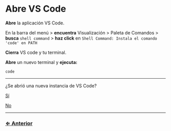 ﻿# Abre VS Code

**Abre** la aplicación VS Code.

En la barra del menú > **encuentra** Visualización > Paleta de Comandos > **busca** `shell command` > **haz click** en `Shell Command: Instala el comando 'code' en PATH`

**Cierra** VS code y tu terminal.

**Abre** un nuevo terminal y **ejecuta:**

 `code`

 ---

¿Se abrió una nueva instancia de VS Code?

[Sí](../node/node.md)

[No](../../error/error.md)

---
### [⇐ Anterior](../vs-code/check-vscode.md)